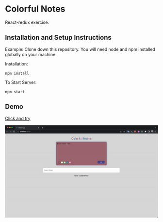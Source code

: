 # Colorful Notes

React-redux exercise.

## Installation and Setup Instructions

Example:
Clone down this repository. You will need node and npm installed globally on your machine.

Installation:

    npm install

To Start Server:

    npm start

## Demo

[Click and try](https://colurfulnotes7.netlify.app)

![](demo.gif)
